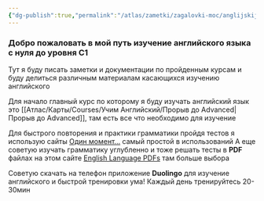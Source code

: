 ```yaml
---
{"dg-publish":true,"permalink":"/atlas/zametki/zagalovki-moc/anglijskij-yazyk-moc/","tags":["English","learn"],"noteIcon":"","created":"2023-12-12T22:16:06.328+05:00"}
---
```


### Добро пожаловать в мой путь изучение английского языка с нуля до уровня С1

Тут я буду писать заметки и документации по пройденным курсам и буду делиться различным материалам касающихся изучению английского

Для начало главный курс по которому я буду изучать английский язык это [[Атлас/Карты/Courses/Учим Английский/Прорыв до Advanced\|Прорыв до Advanced]], там есть все что необходимо для изучение

Для быстрого повторения и практики грамматики пройдя тестов я использую сайты [Один момент…](https://englishweb.ru/grammatika) самый простой в использований
А еще советую изучать грамматику углубленно и тоже решать тесты в **PDF** файлах на этом сайте [English Language PDFs](https://www.perfect-english-grammar.com/english-language-pdf.html) там больше выбора

Советую скачать на телефон приложение **Duolingo** для изучение английского и быстрой тренировки ума! Каждый день тренируйтесь 20-30мин

